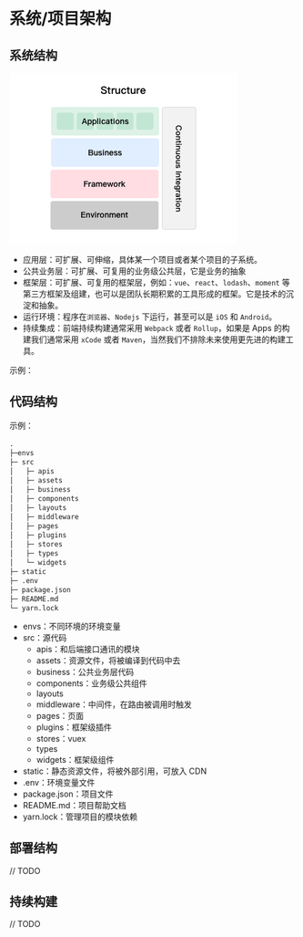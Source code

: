 # 系统/项目架构

## 系统结构

![整体结构](../static/project-structure.png)

* 应用层：可扩展、可伸缩，具体某一个项目或者某个项目的子系统。
* 公共业务层：可扩展、可复用的业务级公共层，它是业务的抽象
* 框架层：可扩展、可复用的框架层，例如：`vue`、`react`、`lodash`、`moment` 等第三方框架及组建，也可以是团队长期积累的工具形成的框架。它是技术的沉淀和抽象。
* 运行环境：程序在`浏览器`、`Nodejs` 下运行，甚至可以是 `iOS` 和 `Android`。
* 持续集成：前端持续构建通常采用 `Webpack` 或者 `Rollup`，如果是 Apps 的构建我们通常采用 `xCode` 或者 `Maven`，当然我们不排除未来使用更先进的构建工具。

示例：

## 代码结构

示例：
```
.
├─envs
├─ src
│   ├─ apis
│   ├─ assets
│   ├─ business
│   ├─ components
│   ├─ layouts
│   ├─ middleware
│   ├─ pages
│   ├─ plugins
│   ├─ stores
│   ├─ types
│   └─ widgets
├─ static
├─ .env
├─ package.json
├─ README.md
└─ yarn.lock
```

* envs：不同环境的环境变量
* src：源代码
    * apis：和后端接口通讯的模块
    * assets：资源文件，将被编译到代码中去
    * business：公共业务层代码
    * components：业务级公共组件
    * layouts
    * middleware：中间件，在路由被调用时触发
    * pages：页面
    * plugins：框架级插件
    * stores：vuex
    * types
    * widgets：框架级组件
* static：静态资源文件，将被外部引用，可放入 CDN
* .env：环境变量文件
* package.json：项目文件
* README.md：项目帮助文档
* yarn.lock：管理项目的模块依赖

## 部署结构
// TODO

## 持续构建
// TODO